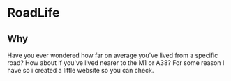 # RoadLife

## Why
Have you ever wondered how far on average you've lived from a specific road? How about if you've lived nearer to the M1 or A38? For some reason I have so i created a little website so you can check.













